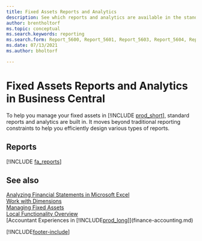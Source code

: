 ```yaml
---
title: Fixed Assets Reports and Analytics
description: See which reports and analytics are available in the standard version of Business Central so that you can keep track of your fixed assets.
author: brentholtorf
ms.topic: conceptual
ms.search.keywords: reporting
ms.search.form: Report_5600, Report_5601, Report_5603, Report_5604, Report_5605, Report_5606, Report_5607, Report_5608, Report_5610
ms.date: 07/13/2021
ms.author: bholtorf

---
```

# Fixed Assets Reports and Analytics in Business Central

To help you manage your fixed assets in [!INCLUDE [prod_short](includes/prod_short.md)], standard reports and analytics are built in. It moves beyond traditional reporting constraints to help you efficiently design various types of reports.  

## Reports
[!INCLUDE [fa_reports](includes/fa-reports-include.md)]


## See also

[Analyzing Financial Statements in Microsoft Excel](finance-analyze-excel.md)  
[Work with Dimensions](finance-dimensions.md)  
[Managing Fixed Assets](fa-manage.md)  
[Local Functionality Overview](about-localization.md)  
[Accountant Experiences in [!INCLUDE[prod_long](includes/prod_long.md)]](finance-accounting.md)  


[!INCLUDE[footer-include](includes/footer-banner.md)]
